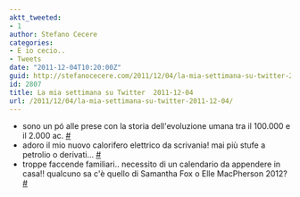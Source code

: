 ```yaml
---
aktt_tweeted:
- 1
author: Stefano Cecere
categories:
- E io cecio..
- Tweets
date: "2011-12-04T10:20:00Z"
guid: http://stefanocecere.com/2011/12/04/la-mia-settimana-su-twitter-2011-12-04/
id: 2807
title: La mia settimana su Twitter  2011-12-04
url: /2011/12/04/la-mia-settimana-su-twitter-2011-12-04/
---
```


<ul class="aktt_tweet_digest">
  <li>
    sono un pó alle prese con la storia dell'evoluzione umana tra il 100.000 e il 2.000 ac. <a href="http://twitter.com/StefanoCecere/statuses/142532656863784962" class="aktt_tweet_time">#</a>
  </li>
  <li>
    adoro il mio nuovo calorifero elettrico da scrivania! mai più stufe a petrolio o derivati&#8230; <a href="http://twitter.com/StefanoCecere/statuses/141504662112190464" class="aktt_tweet_time">#</a>
  </li>
  <li>
    troppe faccende familiari.. necessito di un calendario da appendere in casa!! qualcuno sa c'è quello di Samantha Fox o Elle MacPherson 2012? <a href="http://twitter.com/StefanoCecere/statuses/141434252863610880" class="aktt_tweet_time">#</a>
  </li>
</ul>